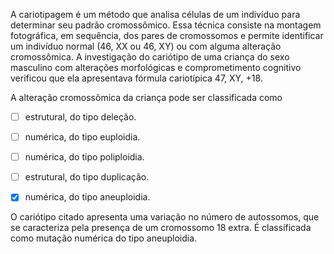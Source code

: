 

A cariotipagem é um método que analisa células de um indivíduo para determinar seu padrão cromossômico. Essa técnica consiste na montagem fotográfica, em sequência, dos pares de cromossomos e permite identificar um indivíduo normal (46, XX ou 46, XY) ou com alguma alteração cromossômica. A investigação do cariótipo de uma criança do sexo masculino com alterações morfológicas e comprometimento cognitivo verificou que ela apresentava fórmula cariotípica 47, XY, +18.

A alteração cromossômica da criança pode ser classificada como



- [ ] estrutural, do tipo deleção.
- [ ] numérica, do tipo euploidia.
- [ ] numérica, do tipo poliploidia.
- [ ] estrutural, do tipo duplicação.
- [x] numérica, do tipo aneuploidia.


O cariótipo citado apresenta uma variação no número de autossomos, que se caracteriza pela presença de um cromossomo 18 extra. É classificada como mutação numérica do tipo aneuploidia.

        